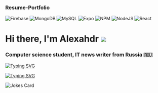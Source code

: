 ### Resume-Portfolio 
![Firebase](https://img.shields.io/badge/Firebase-039BE5?style=for-the-badge&logo=Firebase&logoColor=white)
![MongoDB](https://img.shields.io/badge/MongoDB-%234ea94b.svg?style=for-the-badge&logo=mongodb&logoColor=white)
![MySQL](https://img.shields.io/badge/mysql-%2300f.svg?style=for-the-badge&logo=mysql&logoColor=white)
![Expo](https://img.shields.io/badge/expo-1C1E24?style=for-the-badge&logo=expo&logoColor=#D04A37)
![NPM](https://img.shields.io/badge/NPM-%23000000.svg?style=for-the-badge&logo=npm&logoColor=white)
![NodeJS](https://img.shields.io/badge/node.js-6DA55F?style=for-the-badge&logo=node.js&logoColor=white)
![React](https://img.shields.io/badge/react-%2320232a.svg?style=for-the-badge&logo=react&logoColor=%2361DAFB)
# Hi there, I'm Alexahdr ![](https://github.com/blackcater/blackcater/raw/main/images/Hi.gif) 
### Computer science student, IT news writer from Russia 🇷🇺
<!-- Markdown -->

[![Typing SVG](https://readme-typing-svg.demolab.com/?lines=First+line+of+text;Second+line+of+text)](https://git.io/typing-svg)

[![Typing SVG](https://readme-typing-svg.herokuapp.com?color=%2336BCF7&lines=Computer+science+student)](https://git.io/typing-svg)

![Jokes Card](https://readme-jokes.vercel.app/api?hideBorder)
